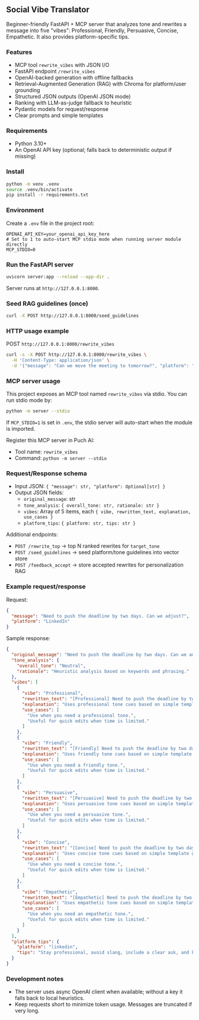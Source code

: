 ## Social Vibe Translator

Beginner-friendly FastAPI + MCP server that analyzes tone and rewrites a message into five "vibes": Professional, Friendly, Persuasive, Concise, Empathetic. It also provides platform-specific tips.

### Features
- MCP tool `rewrite_vibes` with JSON I/O
- FastAPI endpoint `/rewrite_vibes`
- OpenAI-backed generation with offline fallbacks
- Retrieval-Augmented Generation (RAG) with Chroma for platform/user grounding
- Structured JSON outputs (OpenAI JSON mode)
- Ranking with LLM-as-judge fallback to heuristic
- Pydantic models for request/response
- Clear prompts and simple templates

### Requirements
- Python 3.10+
- An OpenAI API key (optional; falls back to deterministic output if missing)

### Install
```bash
python -m venv .venv
source .venv/bin/activate
pip install -r requirements.txt
```

### Environment
Create a `.env` file in the project root:
```
OPENAI_API_KEY=your_openai_api_key_here
# Set to 1 to auto-start MCP stdio mode when running server module directly
MCP_STDIO=0
```

### Run the FastAPI server
```bash
uvicorn server:app --reload --app-dir .
```
Server runs at `http://127.0.0.1:8000`.

### Seed RAG guidelines (once)
```bash
curl -X POST http://127.0.0.1:8000/seed_guidelines
```

### HTTP usage example
POST `http://127.0.0.1:8000/rewrite_vibes`
```bash
curl -s -X POST http://127.0.0.1:8000/rewrite_vibes \
  -H 'Content-Type: application/json' \
  -d '{"message": "Can we move the meeting to tomorrow?", "platform": "Email"}' | jq .
```

### MCP server usage
This project exposes an MCP tool named `rewrite_vibes` via stdio. You can run stdio mode by:
```bash
python -m server --stdio
```
If `MCP_STDIO=1` is set in `.env`, the stdio server will auto-start when the module is imported.

Register this MCP server in Puch AI:
- Tool name: `rewrite_vibes`
- Command: `python -m server --stdio`

### Request/Response schema
- Input JSON: `{ "message": str, "platform": Optional[str] }`
- Output JSON fields:
  - `original_message`: str
  - `tone_analysis`: `{ overall_tone: str, rationale: str }`
  - `vibes`: Array of 5 items, each `{ vibe, rewritten_text, explanation, use_cases }`
  - `platform_tips`: `{ platform: str, tips: str }`

Additional endpoints:
- `POST /rewrite_top` → top N ranked rewrites for `target_tone`
- `POST /seed_guidelines` → seed platform/tone guidelines into vector store
- `POST /feedback_accept` → store accepted rewrites for personalization RAG

### Example request/response
Request:
```json
{
  "message": "Need to push the deadline by two days. Can we adjust?",
  "platform": "LinkedIn"
}
```

Sample response:
```json
{
  "original_message": "Need to push the deadline by two days. Can we adjust?",
  "tone_analysis": {
    "overall_tone": "Neutral",
    "rationale": "Heuristic analysis based on keywords and phrasing."
  },
  "vibes": [
    {
      "vibe": "Professional",
      "rewritten_text": "[Professional] Need to push the deadline by two days. Can we adjust?",
      "explanation": "Uses professional tone cues based on simple template guidance.",
      "use_cases": [
        "Use when you need a professional tone.",
        "Useful for quick edits when time is limited."
      ]
    },
    {
      "vibe": "Friendly",
      "rewritten_text": "[Friendly] Need to push the deadline by two days. Can we adjust?",
      "explanation": "Uses friendly tone cues based on simple template guidance.",
      "use_cases": [
        "Use when you need a friendly tone.",
        "Useful for quick edits when time is limited."
      ]
    },
    {
      "vibe": "Persuasive",
      "rewritten_text": "[Persuasive] Need to push the deadline by two days. Can we adjust?",
      "explanation": "Uses persuasive tone cues based on simple template guidance.",
      "use_cases": [
        "Use when you need a persuasive tone.",
        "Useful for quick edits when time is limited."
      ]
    },
    {
      "vibe": "Concise",
      "rewritten_text": "[Concise] Need to push the deadline by two days. Can we adjust?",
      "explanation": "Uses concise tone cues based on simple template guidance.",
      "use_cases": [
        "Use when you need a concise tone.",
        "Useful for quick edits when time is limited."
      ]
    },
    {
      "vibe": "Empathetic",
      "rewritten_text": "[Empathetic] Need to push the deadline by two days. Can we adjust?",
      "explanation": "Uses empathetic tone cues based on simple template guidance.",
      "use_cases": [
        "Use when you need an empathetic tone.",
        "Useful for quick edits when time is limited."
      ]
    }
  ],
  "platform_tips": {
    "platform": "linkedin",
    "tips": "Stay professional, avoid slang, include a clear ask, and keep paragraphs short."
  }
}
```

### Development notes
- The server uses async OpenAI client when available; without a key it falls back to local heuristics.
- Keep requests short to minimize token usage. Messages are truncated if very long.


